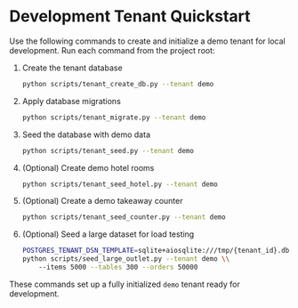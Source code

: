 # Development Tenant Quickstart

Use the following commands to create and initialize a demo tenant for local development.
Run each command from the project root:

1. Create the tenant database
   ```bash
   python scripts/tenant_create_db.py --tenant demo
   ```
2. Apply database migrations
   ```bash
   python scripts/tenant_migrate.py --tenant demo
   ```
3. Seed the database with demo data
   ```bash
   python scripts/tenant_seed.py --tenant demo
   ```

4. (Optional) Create demo hotel rooms
   ```bash
   python scripts/tenant_seed_hotel.py --tenant demo
   ```

5. (Optional) Create a demo takeaway counter
   ```bash
   python scripts/tenant_seed_counter.py --tenant demo
   ```

6. (Optional) Seed a large dataset for load testing
   ```bash
   POSTGRES_TENANT_DSN_TEMPLATE=sqlite+aiosqlite:///tmp/{tenant_id}.db \\
   python scripts/seed_large_outlet.py --tenant demo \\
       --items 5000 --tables 300 --orders 50000
   ```

These commands set up a fully initialized `demo` tenant ready for development.
